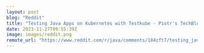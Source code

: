 ```yaml
---
layout: post
blog: "Reddit"
title: "Testing Java Apps on Kubernetes with Testkube - Piotr's TechBlog"
date: 2023-11-27T09:55:39Z
image: images/reddit.png
remote_url: "https://www.reddit.com/r/java/comments/184zft7/testing_java_apps_on_kubernetes_with_testkube/"
---
```

